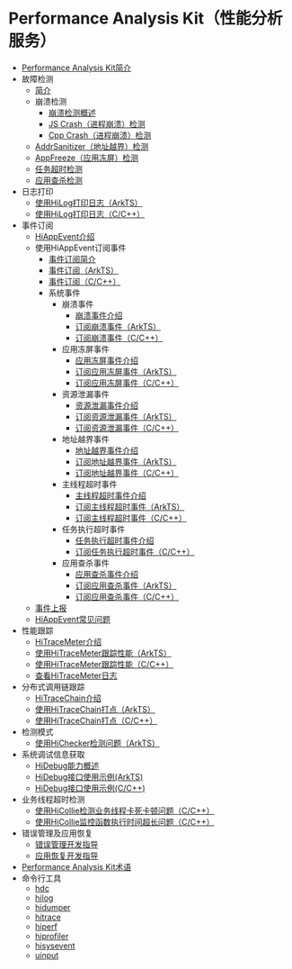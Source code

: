# Performance Analysis Kit（性能分析服务）<!--performance-analysis-kit-->

<!--Kit: Performance Analysis Kit-->
<!--Subsystem: HiviewDFX-->
<!--Owner: @mzyan-->
<!--SE: @liyueric-->
<!--TSE: @gcw_KuLfPSbe-->

- [Performance Analysis Kit简介](performance-analysis-kit-overview.md)
- 故障检测<!--fault-analysis-->
  - [简介](fault-detection-overview.md)
  - 崩溃检测<!--crash-detection-->
    - [崩溃检测概述](crash-detection-overview.md)
    - [JS Crash（进程崩溃）检测](jscrash-guidelines.md)
    - [Cpp Crash（进程崩溃）检测](cppcrash-guidelines.md)
  - [AddrSanitizer（地址越界）检测](address-sanitizer-guidelines.md)
  - [AppFreeze（应用冻屏）检测](appfreeze-guidelines.md)
  - [任务超时检测](apptask-timeout-guidelines.md)
  - [应用查杀检测](appkilled-guidelines.md)
- 日志打印<!--hilog-dev-->
  - [使用HiLog打印日志（ArkTS）](hilog-guidelines-arkts.md)
  - [使用HiLog打印日志（C/C++）](hilog-guidelines-ndk.md)
- 事件订阅<!--hiappevent-->
  - [HiAppEvent介绍](hiappevent-intro.md)
  - 使用HiAppEvent订阅事件<!--event-subscription-->
    - [事件订阅简介](event-subscription-overview.md)
    - [事件订阅（ArkTS）](hiappevent-watcher-app-events-arkts.md)
    - [事件订阅（C/C++）](hiappevent-watcher-app-events-ndk.md)
    - 系统事件<!--system-events-->
      - 崩溃事件<!--crash-events-->
        - [崩溃事件介绍](hiappevent-watcher-crash-events.md)
        - [订阅崩溃事件（ArkTS）](hiappevent-watcher-crash-events-arkts.md)
        - [订阅崩溃事件（C/C++）](hiappevent-watcher-crash-events-ndk.md)
      - 应用冻屏事件<!--freeze-events-->
        - [应用冻屏事件介绍](hiappevent-watcher-freeze-events.md)
        - [订阅应用冻屏事件（ArkTS）](hiappevent-watcher-freeze-events-arkts.md)
        - [订阅应用冻屏事件（C/C++）](hiappevent-watcher-freeze-events-ndk.md)
      - 资源泄漏事件<!--resource-leak-events-->
        - [资源泄漏事件介绍](hiappevent-watcher-resourceleak-events.md)
        - [订阅资源泄漏事件（ArkTS）](hiappevent-watcher-resourceleak-events-arkts.md)
        - [订阅资源泄漏事件（C/C++）](hiappevent-watcher-resourceleak-events-ndk.md)
      - 地址越界事件<!--address-sanitizer-events-->
        - [地址越界事件介绍](hiappevent-watcher-address-sanitizer-events.md)
        - [订阅地址越界事件（ArkTS）](hiappevent-watcher-address-sanitizer-events-arkts.md)
        - [订阅地址越界事件（C/C++）](hiappevent-watcher-address-sanitizer-events-ndk.md)
      - 主线程超时事件<!--main-thread-jank-events-->
        - [主线程超时事件介绍](hiappevent-watcher-mainthreadjank-events.md)
        - [订阅主线程超时事件（ArkTS）](hiappevent-watcher-mainthreadjank-events-arkts.md)
        - [订阅主线程超时事件（C/C++）](hiappevent-watcher-mainthreadjank-events-ndk.md)
      - 任务执行超时事件<!--app-hicollie-events-->
        - [任务执行超时事件介绍](hiappevent-watcher-apphicollie-events.md)
        - [订阅任务执行超时事件（C/C++）](hiappevent-watcher-apphicollie-events-ndk.md)
      - 应用查杀事件<!--app-killed-events-->
        - [应用查杀事件介绍](hiappevent-watcher-app-killed-events.md)
        - [订阅应用查杀事件（ArkTS）](hiappevent-watcher-app-killed-events-arkts.md)
        - [订阅应用查杀事件（C/C++）](hiappevent-watcher-app-killed-events-ndk.md)
  <!--Del-->
  - [事件上报](hiappevent-event-reporting.md)
  <!--DelEnd-->
  - [HiAppEvent常见问题](hiappevent-faq.md)
- 性能跟踪<!--hitracemeter-->
  - [HiTraceMeter介绍](hitracemeter-intro.md)
  - [使用HiTraceMeter跟踪性能（ArkTS）](hitracemeter-guidelines-arkts.md)
  - [使用HiTraceMeter跟踪性能（C/C++）](hitracemeter-guidelines-ndk.md)
  - [查看HiTraceMeter日志](hitracemeter-view.md)
- 分布式调用链跟踪<!--hitracechain-->
  - [HiTraceChain介绍](hitracechain-intro.md)
  - [使用HiTraceChain打点（ArkTS）](hitracechain-guidelines-arkts.md)
  - [使用HiTraceChain打点（C/C++）](hitracechain-guidelines-ndk.md)
- 检测模式<!--hichecker-->
  - [使用HiChecker检测问题（ArkTS）](hichecker-guidelines-arkts.md)
- 系统调试信息获取<!--hidebug-->
  - [HiDebug能力概述](hidebug-guidelines.md)
  - [HiDebug接口使用示例(ArkTS)](hidebug-guidelines-arkts.md)
  - [HiDebug接口使用示例(C/C++)](hidebug-guidelines-ndk.md)
- 业务线程超时检测<!--hicollie-->
  - [使用HiCollie检测业务线程卡死卡顿问题（C/C++）](hicollie-guidelines-ndk.md)
  - [使用HiCollie监控函数执行时间超长问题（C/C++）](hicollie-settimer-guidelines-ndk.md)
- 错误管理及应用恢复<!--error-manager-->
  - [错误管理开发指导](errormanager-guidelines.md)
  - [应用恢复开发指导](apprecovery-guidelines.md)
- [Performance Analysis Kit术语](performance-analysis-kit-terminology.md)
- 命令行工具<!--perform-command-line-utilities-->
  - [hdc](hdc.md)
  - [hilog](hilog.md)
  - [hidumper](hidumper.md)
  - [hitrace](hitrace.md)
  - [hiperf](hiperf.md)
  - [hiprofiler](hiprofiler.md)
  <!--Del-->
  - [hisysevent](hisysevent.md)
  - [uinput](uinput.md)
  <!--DelEnd-->
